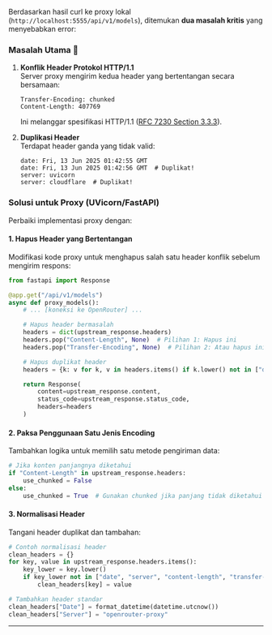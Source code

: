 Berdasarkan hasil curl ke proxy lokal (`http://localhost:5555/api/v1/models`), ditemukan **dua masalah kritis** yang menyebabkan error:

### Masalah Utama 🚨

1. **Konflik Header Protokol HTTP/1.1**  
   Server proxy mengirim kedua header yang bertentangan secara bersamaan:

   ```
   Transfer-Encoding: chunked
   Content-Length: 407769
   ```

   Ini melanggar spesifikasi HTTP/1.1 ([RFC 7230 Section 3.3.3](https://tools.ietf.org/html/rfc7230#section-3.3.3)).

2. **Duplikasi Header**  
   Terdapat header ganda yang tidak valid:
   ```
   date: Fri, 13 Jun 2025 01:42:55 GMT
   date: Fri, 13 Jun 2025 01:42:56 GMT  # Duplikat!
   server: uvicorn
   server: cloudflare  # Duplikat!
   ```

### Solusi untuk Proxy (UVicorn/FastAPI)

Perbaiki implementasi proxy dengan:

#### 1. Hapus Header yang Bertentangan

Modifikasi kode proxy untuk menghapus salah satu header konflik sebelum mengirim respons:

```python
from fastapi import Response

@app.get("/api/v1/models")
async def proxy_models():
    # ... [koneksi ke OpenRouter] ...

    # Hapus header bermasalah
    headers = dict(upstream_response.headers)
    headers.pop("Content-Length", None)  # Pilihan 1: Hapus ini
    headers.pop("Transfer-Encoding", None)  # Pilihan 2: Atau hapus ini

    # Hapus duplikat header
    headers = {k: v for k, v in headers.items() if k.lower() not in ["date", "server"]}

    return Response(
        content=upstream_response.content,
        status_code=upstream_response.status_code,
        headers=headers
    )
```

#### 2. Paksa Penggunaan Satu Jenis Encoding

Tambahkan logika untuk memilih satu metode pengiriman data:

```python
# Jika konten panjangnya diketahui
if "Content-Length" in upstream_response.headers:
    use_chunked = False
else:
    use_chunked = True  # Gunakan chunked jika panjang tidak diketahui
```

#### 3. Normalisasi Header

Tangani header duplikat dan tambahan:

```python
# Contoh normalisasi header
clean_headers = {}
for key, value in upstream_response.headers.items():
    key_lower = key.lower()
    if key_lower not in ["date", "server", "content-length", "transfer-encoding"]:
        clean_headers[key] = value

# Tambahkan header standar
clean_headers["Date"] = format_datetime(datetime.utcnow())
clean_headers["Server"] = "openrouter-proxy"
```

---
